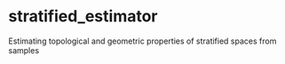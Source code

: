 # stratified_estimator
Estimating topological and geometric properties of stratified spaces from samples

